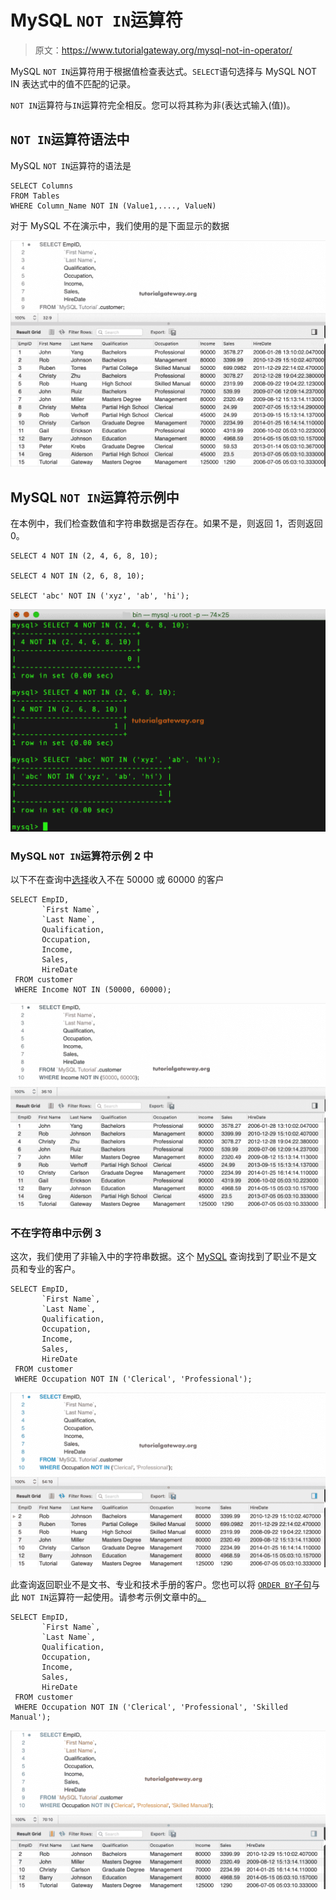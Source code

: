 # MySQL `NOT IN`运算符

> 原文：<https://www.tutorialgateway.org/mysql-not-in-operator/>

MySQL `NOT IN`运算符用于根据值检查表达式。`SELECT`语句选择与 MySQL NOT IN 表达式中的值不匹配的记录。

`NOT IN`运算符与`IN`运算符完全相反。您可以将其称为非(表达式输入(值))。

## `NOT IN`运算符语法中

MySQL `NOT IN`运算符的语法是

```
SELECT Columns
FROM Tables
WHERE Column_Name NOT IN (Value1,...., ValueN) 
```

对于 MySQL 不在演示中，我们使用的是下面显示的数据

![MySQL NOT IN Operator 0](img/3640cd1ee3dbbff3e650b5e59b676b1c.png)

## MySQL `NOT IN`运算符示例中

在本例中，我们检查数值和字符串数据是否存在。如果不是，则返回 1，否则返回 0。

```
SELECT 4 NOT IN (2, 4, 6, 8, 10);

SELECT 4 NOT IN (2, 6, 8, 10);

SELECT 'abc' NOT IN ('xyz', 'ab', 'hi'); 
```

![MySQL NOT IN Operator 1](img/187552db950f1bc38ed7b578b24a4821.png)

### MySQL `NOT IN`运算符示例 2 中

以下不在查询中[选择](https://www.tutorialgateway.org/mysql-select-statement/)收入不在 50000 或 60000 的客户

```
SELECT EmpID, 
       `First Name`,
       `Last Name`,
       Qualification,
       Occupation,
       Income,
       Sales,
       HireDate
 FROM customer
 WHERE Income NOT IN (50000, 60000);
```

![MySQL NOT IN Operator 2](img/ab5d68188f9524bf3cfde760472443b4.png)

### 不在字符串中示例 3

这次，我们使用了非输入中的字符串数据。这个 [MySQL](https://www.tutorialgateway.org/mysql-tutorial/) 查询找到了职业不是文员和专业的客户。

```
SELECT EmpID, 
       `First Name`,
       `Last Name`,
       Qualification,
       Occupation,
       Income,
       Sales,
       HireDate
 FROM customer
 WHERE Occupation NOT IN ('Clerical', 'Professional');
```

![MySQL NOT IN Operator 3](img/a6e6e75ca4375fdd3aa518e50da4f7cd.png)

此查询返回职业不是文书、专业和技术手册的客户。您也可以将 [`ORDER BY`子句](https://www.tutorialgateway.org/mysql-order-by/)与此 `NOT IN`运算符一起使用。请参考示例文章中的[。](https://www.tutorialgateway.org/mysql-in-operator/)

```
SELECT EmpID, 
       `First Name`,
       `Last Name`,
       Qualification,
       Occupation,
       Income,
       Sales,
       HireDate
 FROM customer
 WHERE Occupation NOT IN ('Clerical', 'Professional', 'Skilled Manual');
```

![MySQL NOT IN Operator 4](img/3f456f108425224cf602d2a28d0093fd.png)